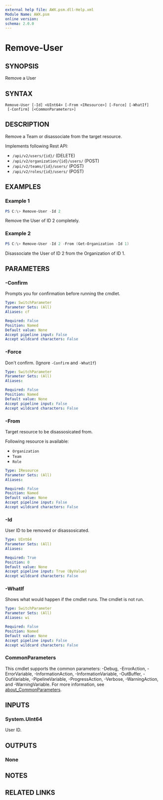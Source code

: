 ```yaml
---
external help file: AWX.psm.dll-Help.xml
Module Name: AWX.psm
online version:
schema: 2.0.0
---
```


# Remove-User

## SYNOPSIS
Remove a User

## SYNTAX

```
Remove-User [-Id] <UInt64> [-From <IResource>] [-Force] [-WhatIf]
 [-Confirm] [<CommonParameters>]
```

## DESCRIPTION
Remove a Team or disassociate from the target resource.

Implements following Rest API:  
- `/api/v2/users/{id}/` (DELETE)  
- `/api/v2/organization/{id}/users/` (POST)  
- `/api/v2/teams/{id}/users/` (POST)  
- `/api/v2/roles/{id}/users/` (POST)

## EXAMPLES

### Example 1
```powershell
PS C:\> Remove-User -Id 2
```

Remove the User of ID 2 completely.

### Example 2
```powershell
PS C:\> Remove-User -Id 2 -From (Get-Organization -Id 1)
```

Disassociate the User of ID 2 from the Organization of ID 1.

## PARAMETERS

### -Confirm
Prompts you for confirmation before running the cmdlet.

```yaml
Type: SwitchParameter
Parameter Sets: (All)
Aliases: cf

Required: False
Position: Named
Default value: None
Accept pipeline input: False
Accept wildcard characters: False
```

### -Force
Don't confirm. (Ignore `-Confirm` and `-WhatIf`)

```yaml
Type: SwitchParameter
Parameter Sets: (All)
Aliases:

Required: False
Position: Named
Default value: None
Accept pipeline input: False
Accept wildcard characters: False
```

### -From
Target resource to be disassosicated from.

Following resource is available:  
- `Organization`  
- `Team`  
- `Role`

```yaml
Type: IResource
Parameter Sets: (All)
Aliases:

Required: False
Position: Named
Default value: None
Accept pipeline input: False
Accept wildcard characters: False
```

### -Id
User ID to be removed or disassosicated.

```yaml
Type: UInt64
Parameter Sets: (All)
Aliases:

Required: True
Position: 0
Default value: None
Accept pipeline input: True (ByValue)
Accept wildcard characters: False
```

### -WhatIf
Shows what would happen if the cmdlet runs.
The cmdlet is not run.

```yaml
Type: SwitchParameter
Parameter Sets: (All)
Aliases: wi

Required: False
Position: Named
Default value: None
Accept pipeline input: False
Accept wildcard characters: False
```

### CommonParameters
This cmdlet supports the common parameters: -Debug, -ErrorAction, -ErrorVariable, -InformationAction, -InformationVariable, -OutBuffer, -OutVariable, -PipelineVariable, -ProgressAction, -Verbose, -WarningAction, and -WarningVariable. For more information, see [about_CommonParameters](http://go.microsoft.com/fwlink/?LinkID=113216).

## INPUTS

### System.UInt64
User ID.

## OUTPUTS

### None
## NOTES

## RELATED LINKS
